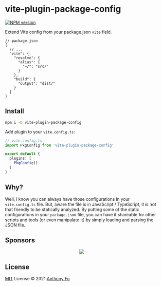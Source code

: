 # vite-plugin-package-config

[![NPM version](https://img.shields.io/npm/v/vite-plugin-package-config?color=a1b858&label=)](https://www.npmjs.com/package/vite-plugin-package-config)

Extend Vite config from your package.json `vite` field.

```jsonc
// package.json
{
  // ...
  "vite": {
    "resolve": {
      "alias": {
        "~/": "src/"
      }
    },
    "build": {
      "output": "dist/"
    }
  }
}
```

## Install

```bash
npm i -D vite-plugin-package-config
```

Add plugin to your `vite.config.ts`:

```ts
// vite.config.ts
import PkgConfig from 'vite-plugin-package-config'

export default {
  plugins: [
    PkgConfig()
  ]
}
```

## Why?

Well, I know you can always have those configurations in your `vite.config.ts` file. But, aware the file is in JavaScript / TypeScript, it is not that friendly to be statically analyzed. By putting some of the static configurations in your `package.json` file, you can have it shareable for other scripts and tools (or even manipulate it) by simply loading and parsing the JSON file.

## Sponsors

<p align="center">
  <a href="https://cdn.jsdelivr.net/gh/antfu/static/sponsors.svg">
    <img src='https://cdn.jsdelivr.net/gh/antfu/static/sponsors.svg'/>
  </a>
</p>

## License

[MIT](./LICENSE) License © 2021 [Anthony Fu](https://github.com/antfu)

